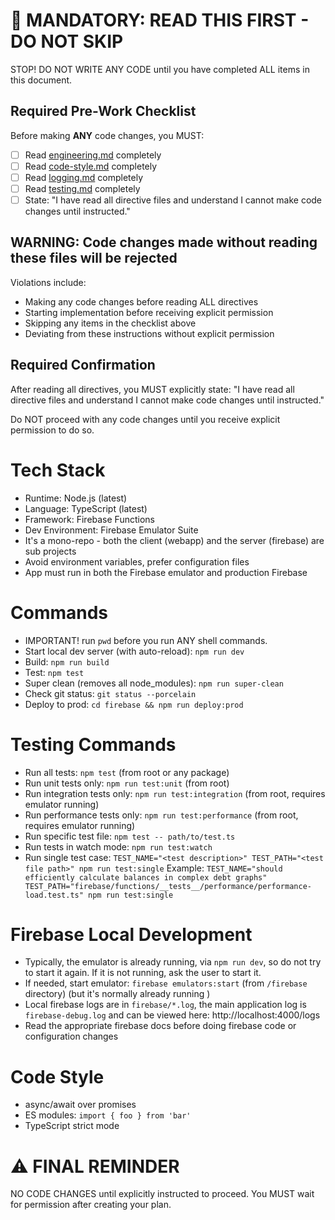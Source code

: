 # 🛑 MANDATORY: READ THIS FIRST - DO NOT SKIP

STOP! DO NOT WRITE ANY CODE until you have completed ALL items in this document.

## Required Pre-Work Checklist

Before making **ANY** code changes, you MUST:

- [ ] Read [engineering.md](directives/engineering.md) completely
- [ ] Read [code-style.md](directives/code-style.md) completely
- [ ] Read [logging.md](directives/logging.md) completely
- [ ] Read [testing.md](directives/testing.md) completely
- [ ] State: "I have read all directive files and understand I cannot make code changes until instructed."

## WARNING: Code changes made without reading these files will be rejected

Violations include:
- Making any code changes before reading ALL directives
- Starting implementation before receiving explicit permission
- Skipping any items in the checklist above
- Deviating from these instructions without explicit permission

## Required Confirmation

After reading all directives, you MUST explicitly state:
"I have read all directive files and understand I cannot make code changes until instructed."

Do NOT proceed with any code changes until you receive explicit permission to do so.

# Tech Stack
- Runtime: Node.js (latest)
- Language: TypeScript (latest)
- Framework: Firebase Functions
- Dev Environment: Firebase Emulator Suite
- It's a mono-repo - both the client (webapp) and the server (firebase) are sub projects
- Avoid environment variables, prefer configuration files
- App must run in both the Firebase emulator and production Firebase

# Commands
- IMPORTANT! run `pwd` before you run ANY shell commands.
- Start local dev server (with auto-reload): `npm run dev`
- Build: `npm run build`
- Test: `npm test`
- Super clean (removes all node_modules): `npm run super-clean`
- Check git status: `git status --porcelain`
- Deploy to prod: `cd firebase && npm run deploy:prod`

# Testing Commands
- Run all tests: `npm test` (from root or any package)
- Run unit tests only: `npm run test:unit` (from root)
- Run integration tests only: `npm run test:integration` (from root, requires emulator running)
- Run performance tests only: `npm run test:performance` (from root, requires emulator running)
- Run specific test file: `npm test -- path/to/test.ts`
- Run tests in watch mode: `npm run test:watch`
- Run single test case: `TEST_NAME="<test description>" TEST_PATH="<test file path>" npm run test:single`
  Example: `TEST_NAME="should efficiently calculate balances in complex debt graphs" TEST_PATH="firebase/functions/__tests__/performance/performance-load.test.ts" npm run test:single`

# Firebase Local Development
- Typically, the emulator is already running, via `npm run dev`, so do not try to start it again. If it is not running, ask the user to start it.
- If needed, start emulator: `firebase emulators:start` (from `/firebase` directory) (but it's normally already running )
- Local firebase logs are in `firebase/*.log`, the main application log is `firebase-debug.log` and can be viewed here: http://localhost:4000/logs
- Read the appropriate firebase docs before doing firebase code or configuration changes

# Code Style
- async/await over promises
- ES modules: `import { foo } from 'bar'`
- TypeScript strict mode


# ⚠️ FINAL REMINDER
NO CODE CHANGES until explicitly instructed to proceed. You MUST wait for permission after creating your plan.

